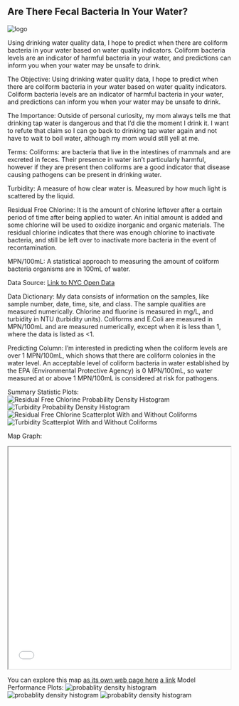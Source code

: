 ## Are There Fecal Bacteria In Your Water?

![logo](/logo.jpg)

Using drinking water quality data, I hope to predict when there are coliform bacteria in your water based on water quality indicators. Coliform bacteria levels are an indicator of harmful bacteria in your water, and predictions can inform you when your water may be unsafe to drink.

The Objective:
Using drinking water quality data, I hope to predict when there are coliform bacteria in your water based on water quality indicators. Coliform bacteria levels are an indicator of harmful bacteria in your water, and predictions can inform you when your water may be unsafe to drink.

The Importance:
Outside of personal curiosity, my mom always tells me that drinking tap water is dangerous and that I’d die the moment I drink it. I want to refute that claim so I can go back to drinking tap water again and not have to wait to boil water, although my mom would still yell at me.

Terms:
Coliforms: are bacteria that live in the intestines of mammals and are excreted in feces. Their presence in water isn’t particularly harmful, however if they are present then coliforms are a good indicator that disease causing pathogens can be present in drinking water.

Turbidity: A measure of how clear water is. Measured by how much light is scattered by the liquid.

Residual Free Chlorine: It is the amount of chlorine leftover after a certain period of time after being applied to water. An initial amount is added and some chlorine will be used to oxidize inorganic and organic materials. The residual chlorine indicates that there was enough chlorine to inactivate bacteria, and still be left over to inactivate more bacteria in the event of recontamination.

MPN/100mL: A statistical approach to measuring the amount of coliform bacteria organisms are in 100mL of water.

Data Source:
[Link to NYC Open Data](https://data.cityofnewyork.us/Environment/Drinking-Water-Quality-Distribution-Monitoring-Dat/bkwf-xfky)


Data Dictionary:
My data consists of information on the samples, like sample number, date, time, site, and class. The sample qualities are measured numerically. Chlorine and fluorine is measured in mg/L, and turbidity in NTU (turbidity units). Coliforms and E.Coli are measured in MPN/100mL and are measured numerically, except when it is less than 1, where the data is listed as <1.

Predicting Column:
I’m interested in predicting when the coliform levels are over 1 MPN/100mL, which shows that there are coliform colonies in the water level. An acceptable level of coliform bacteria in water established by the EPA (Environmental Protective Agency) is 0 MPN/100mL, so water measured at or above 1 MPN/100mL is considered at risk for pathogens.

Summary Statistic Plots:
![Residual Free Chlorine Probability Density Histogram](/plots/rfc_histogram.png)
![Turbidity Probability Density Histogram](/plots/turb_histogram.png)
![Residual Free Chlorine Scatterplot With and Without Coliforms](/plots/rfc_scatter.png)
![Turbidity Scatterplot With and Without Coliforms](/plots/turb_scatter.png)


Map Graph:
<iframe src="nyc_water_site_map.html" height="500" width="500"></iframe>

You can explore this map [as its own web page here](nyc_water_site_map.html)
[a link](/nyc_water_site_map.html)
Model Performance Plots:
![probablity density histogram](/plots/tpr.png)
![probablity density histogram](/plots/precision_vs_recall.png)
![probablity density histogram](/plots/confusion_matrix.png)



